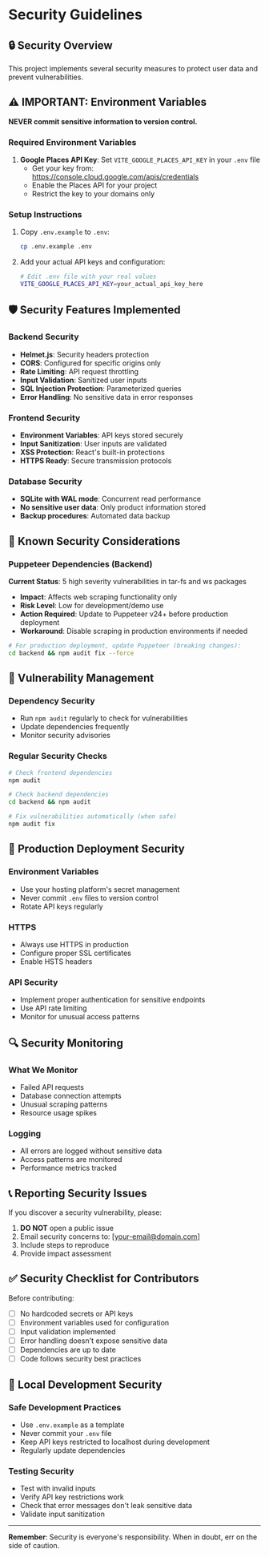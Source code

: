 # Security Guidelines

## 🔒 Security Overview

This project implements several security measures to protect user data and prevent vulnerabilities.

## ⚠️ IMPORTANT: Environment Variables

**NEVER commit sensitive information to version control.**

### Required Environment Variables

1. **Google Places API Key**: Set `VITE_GOOGLE_PLACES_API_KEY` in your `.env` file
   - Get your key from: https://console.cloud.google.com/apis/credentials
   - Enable the Places API for your project
   - Restrict the key to your domains only

### Setup Instructions

1. Copy `.env.example` to `.env`:
   ```bash
   cp .env.example .env
   ```

2. Add your actual API keys and configuration:
   ```bash
   # Edit .env file with your real values
   VITE_GOOGLE_PLACES_API_KEY=your_actual_api_key_here
   ```

## 🛡️ Security Features Implemented

### Backend Security
- **Helmet.js**: Security headers protection
- **CORS**: Configured for specific origins only
- **Rate Limiting**: API request throttling
- **Input Validation**: Sanitized user inputs
- **SQL Injection Protection**: Parameterized queries
- **Error Handling**: No sensitive data in error responses

### Frontend Security
- **Environment Variables**: API keys stored securely
- **Input Sanitization**: User inputs are validated
- **XSS Protection**: React's built-in protections
- **HTTPS Ready**: Secure transmission protocols

### Database Security
- **SQLite with WAL mode**: Concurrent read performance
- **No sensitive user data**: Only product information stored
- **Backup procedures**: Automated data backup

## 🚨 Known Security Considerations

### Puppeteer Dependencies (Backend)
**Current Status**: 5 high severity vulnerabilities in tar-fs and ws packages
- **Impact**: Affects web scraping functionality only
- **Risk Level**: Low for development/demo use
- **Action Required**: Update to Puppeteer v24+ before production deployment
- **Workaround**: Disable scraping in production environments if needed

```bash
# For production deployment, update Puppeteer (breaking changes):
cd backend && npm audit fix --force
```

## 🚨 Vulnerability Management

### Dependency Security
- Run `npm audit` regularly to check for vulnerabilities
- Update dependencies frequently
- Monitor security advisories

### Regular Security Checks
```bash
# Check frontend dependencies
npm audit

# Check backend dependencies
cd backend && npm audit

# Fix vulnerabilities automatically (when safe)
npm audit fix
```

## 📱 Production Deployment Security

### Environment Variables
- Use your hosting platform's secret management
- Never commit `.env` files to version control
- Rotate API keys regularly

### HTTPS
- Always use HTTPS in production
- Configure proper SSL certificates
- Enable HSTS headers

### API Security
- Implement proper authentication for sensitive endpoints
- Use API rate limiting
- Monitor for unusual access patterns

## 🔍 Security Monitoring

### What We Monitor
- Failed API requests
- Database connection attempts
- Unusual scraping patterns
- Resource usage spikes

### Logging
- All errors are logged without sensitive data
- Access patterns are monitored
- Performance metrics tracked

## 📞 Reporting Security Issues

If you discover a security vulnerability, please:

1. **DO NOT** open a public issue
2. Email security concerns to: [your-email@domain.com]
3. Include steps to reproduce
4. Provide impact assessment

## ✅ Security Checklist for Contributors

Before contributing:

- [ ] No hardcoded secrets or API keys
- [ ] Environment variables used for configuration
- [ ] Input validation implemented
- [ ] Error handling doesn't expose sensitive data
- [ ] Dependencies are up to date
- [ ] Code follows security best practices

## 🔧 Local Development Security

### Safe Development Practices
- Use `.env.example` as a template
- Never commit your `.env` file
- Keep API keys restricted to localhost during development
- Regularly update dependencies

### Testing Security
- Test with invalid inputs
- Verify API key restrictions work
- Check that error messages don't leak sensitive data
- Validate input sanitization

---

**Remember**: Security is everyone's responsibility. When in doubt, err on the side of caution. 